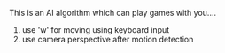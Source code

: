 This is an AI algorithm which can play games with you....

1. use 'w' for moving using keyboard input
2. use camera perspective after motion detection